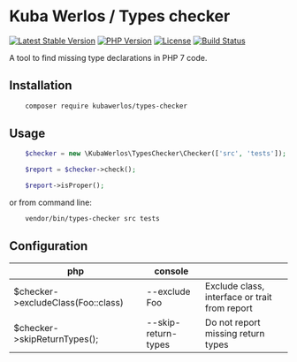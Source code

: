 # Kuba Werlos / Types checker

[![Latest Stable Version](https://img.shields.io/packagist/v/kubawerlos/types-checker.svg)](https://packagist.org/packages/kubawerlos/types-checker)
[![PHP Version](https://img.shields.io/badge/php-%3E%3D%207-8892BF.svg)](https://php.net)
[![License](https://img.shields.io/github/license/kubawerlos/types-checker.svg)](https://packagist.org/packages/kubawerlos/types-checker)
[![Build Status](https://travis-ci.org/kubawerlos/types-checker.svg?branch=master)](https://travis-ci.org/kubawerlos/types-checker)

A tool to find missing type declarations in PHP 7 code.

## Installation
```bash
    composer require kubawerlos/types-checker
```

## Usage
```php
    $checker = new \KubaWerlos\TypesChecker\Checker(['src', 'tests']);

    $report = $checker->check();

    $report->isProper();
```

or from command line:
```bash
    vendor/bin/types-checker src tests
```

## Configuration
 php                                | console             |                                               |
 ---------------------------------- | ------------------- | --------------------------------------------- |
 $checker->excludeClass(Foo::class) | --exclude Foo       | Exclude class, interface or trait from report |
 $checker->skipReturnTypes();       | --skip-return-types | Do not report missing return types            |
